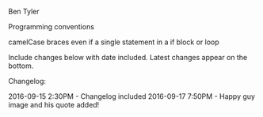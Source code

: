 Ben
Tyler

Programming conventions

camelCase
braces even if a single statement in a if block or loop

Include changes below with date included. Latest changes appear on the bottom.

Changelog:

2016-09-15 2:30PM - Changelog included
2016-09-17 7:50PM - Happy guy image and his quote added!